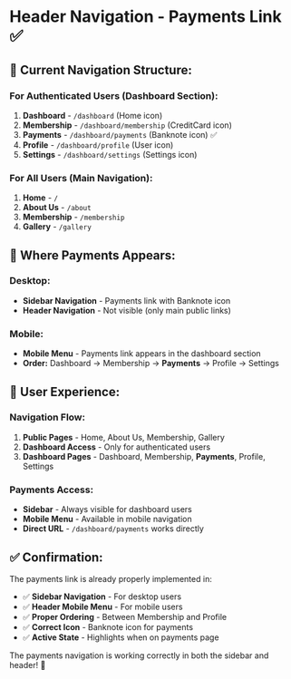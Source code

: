 # Header Navigation - Payments Link ✅

## 🎯 **Current Navigation Structure:**

### **For Authenticated Users (Dashboard Section):**
1. **Dashboard** - `/dashboard` (Home icon)
2. **Membership** - `/dashboard/membership` (CreditCard icon)
3. **Payments** - `/dashboard/payments` (Banknote icon) ✅
4. **Profile** - `/dashboard/profile` (User icon)
5. **Settings** - `/dashboard/settings` (Settings icon)

### **For All Users (Main Navigation):**
1. **Home** - `/` 
2. **About Us** - `/about`
3. **Membership** - `/membership`
4. **Gallery** - `/gallery`

## 📍 **Where Payments Appears:**

### **Desktop:**
- **Sidebar Navigation** - Payments link with Banknote icon
- **Header Navigation** - Not visible (only main public links)

### **Mobile:**
- **Mobile Menu** - Payments link appears in the dashboard section
- **Order:** Dashboard → Membership → **Payments** → Profile → Settings

## 🎨 **User Experience:**

### **Navigation Flow:**
1. **Public Pages** - Home, About Us, Membership, Gallery
2. **Dashboard Access** - Only for authenticated users
3. **Dashboard Pages** - Dashboard, Membership, **Payments**, Profile, Settings

### **Payments Access:**
- **Sidebar** - Always visible for dashboard users
- **Mobile Menu** - Available in mobile navigation
- **Direct URL** - `/dashboard/payments` works directly

## ✅ **Confirmation:**

The payments link is already properly implemented in:
- ✅ **Sidebar Navigation** - For desktop users
- ✅ **Header Mobile Menu** - For mobile users  
- ✅ **Proper Ordering** - Between Membership and Profile
- ✅ **Correct Icon** - Banknote icon for payments
- ✅ **Active State** - Highlights when on payments page

The payments navigation is working correctly in both the sidebar and header! 🎉
